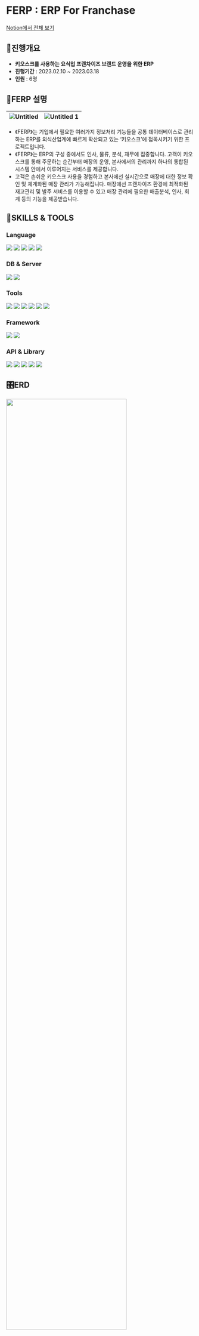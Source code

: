 # FERP : ERP For Franchase

[Notion에서 전체 보기](https://cerulean-plastic-e02.notion.site/FERP-ERP-For-Franchase-9653790bad9d4cf5bc9cff2f7c90de5d)

## 📢진행개요

- **키오스크를 사용하는 요식업 프랜차이즈 브랜드 운영을 위한 ERP**
- **진행기간** : 2023.02.10 ~ 2023.03.18
- **인원** : 6명

## 📠FERP 설명

|![Untitled](https://user-images.githubusercontent.com/112458754/232328673-902d1980-beab-42d7-9f02-767387700ede.png)|![Untitled 1](https://user-images.githubusercontent.com/112458754/232328603-46f9e991-0aef-487a-9f21-f85f3915771b.png)|
|---|---|


- 《FERP》는 기업에서 필요한 여러가지 정보처리 기능들을 공통 데이터베이스로 관리하는 ERP를 외식산업계에 빠르게 확산되고 있는 ‘키오스크’에 접목시키기 위한 프로젝트입니다.
- 《FERP》는 ERP의 구성 중에서도 인사, 물류, 분석, 재무에 집중합니다. 고객이 키오스크를 통해 주문하는 순간부터 매장의 운영, 본사에서의 관리까지 하나의 통합된 시스템 안에서 이루어지는 서비스를 제공합니다. 
- 고객은 손쉬운 키오스크 사용을 경험하고 본사에선 실시간으로 매장에 대한 정보 확인 및 체계화된 매장 관리가 가능해집니다. 매장에선 프랜차이즈 환경에 최적화된 재고관리 및 발주 서비스를 이용할 수 있고 매장 관리에 필요한 매출분석, 인사, 회계 등의 기능을 제공받습니다.

## 🔧SKILLS & TOOLS

### Language

<img src="https://img.shields.io/badge/java 15.0-007396?style=for-the-badge&logo=java&logoColor=white"> <img src="https://img.shields.io/badge/JSP 2.3-000000?style=for-the-badge&logo=java&logoColor=white"> <img src="https://img.shields.io/badge/HTML 5-E34F26?style=for-the-badge&logo=html5&logoColor=white"> <img src="https://img.shields.io/badge/css3-1572B6?style=for-the-badge&logo=css3&logoColor=white"> <img src="https://img.shields.io/badge/JavaScript 1.7-F7DF1E?style=for-the-badge&logo=javascript&logoColor=white">

### DB & Server 
<img src="https://img.shields.io/badge/oracle 11g-F80000?style=for-the-badge&logo=Oracle&logoColor=white"> <img src="https://img.shields.io/badge/-   APACHETOMCAT 9.0-F8DC75?style=for-the-badge&logo=apachetomcat&logoColor=white">

### Tools 

<img  src="https://img.shields.io/badge/eclipse ide-2C2255?style=for-the-badge&logo=eclipseide&logoColor=white"> <img  src="https://img.shields.io/badge/DBEAVER 23.0.0-97816F?style=for-the-badge&logo=&logoColor=white"> <img  src="https://img.shields.io/badge/github-181717?style=for-the-badge&logo=github&logoColor=white"> <img  src="https://img.shields.io/badge/git-F05032?style=for-the-badge&logo=git&logoColor=white"> <img  src="https://img.shields.io/badge/ERD Cloud-3D3F77?style=for-the-badge&logo=&logoColor=white"> <img  src="https://img.shields.io/badge/notion-000000?style=for-the-badge&logo=notion&logoColor=white">

### Framework

<img src="https://img.shields.io/badge/spring-6DB33F?style=for-the-badge&logo=spring&logoColor=white"> <img src="https://img.shields.io/badge/myBatis-4D3E3F?style=for-the-badge&logo=&logoColor=white">

### API & Library 

<img  src="https://img.shields.io/badge/AJAX-518ABC?style=for-the-badge&logo=&logoColor=white"> <img  src="https://img.shields.io/badge/Fetch-F5C342?style=for-the-badge&logo=&logoColor=white"> <img  src="https://img.shields.io/badge/Full Calendar-212329?style=for-the-badge&logo=&logoColor=white"> <img  src="https://img.shields.io/badge/jquery 3.6.0-0769AD?style=for-the-badge&logo=jquery&logoColor=white"> <img  src="https://img.shields.io/badge/chart.js-FF6384?style=for-the-badge&logo=chart.js&logoColor=white"> 

## 🎛️ERD
<img src="https://user-images.githubusercontent.com/112458754/232328712-dcbd35e2-0924-4a1a-bf70-c4a284b1eca7.png" width="80%">



# 주요기능

## 🏡DASHBOARD
<table>
<tr><td width="50%">
<img src="https://cerulean-plastic-e02.notion.site/image/https%3A%2F%2Fs3-us-west-2.amazonaws.com%2Fsecure.notion-static.com%2Fb2656737-8670-479d-bc5b-e840b445ee73%2FUntitled.png?id=5b921025-fb73-4348-8c28-db23a272b215&table=block&spaceId=5f95482e-bab9-40f2-9c09-3914e2c1cca0&width=1420&userId=&cache=v2"></td><td>
<img src="https://cerulean-plastic-e02.notion.site/image/https%3A%2F%2Fs3-us-west-2.amazonaws.com%2Fsecure.notion-static.com%2Fd2e67389-7e6d-4974-84ed-4c53919c4cb0%2FUntitled.png?id=091f42f3-6cfc-4a6d-b2de-9cadd9cc6441&table=block&spaceId=5f95482e-bab9-40f2-9c09-3914e2c1cca0&width=580&userId=&cache=v2"></td></tr>
</table>

- 로그인 후 Dashboard에서 중요정보 확인
- 필수공지 팝업
- 영업 시간, 공지·문의, 채팅, 매출 통계 조회, 판매 메뉴 등

## 🤖키오스크
<table>
<tr><td width="50%">
<img src="https://cerulean-plastic-e02.notion.site/image/https%3A%2F%2Fs3-us-west-2.amazonaws.com%2Fsecure.notion-static.com%2Fc58052d5-d288-4a79-96e4-ae52c4eb1b3f%2F%25E1%2584%2589%25E1%2585%25B3%25E1%2584%258F%25E1%2585%25B3%25E1%2584%2585%25E1%2585%25B5%25E1%2586%25AB%25E1%2584%2589%25E1%2585%25A3%25E1%2586%25BA_2023-04-14_%25E1%2584%258B%25E1%2585%25A9%25E1%2584%2592%25E1%2585%25AE_2.52.50.png?id=ffde7818-1893-48f0-a90e-b351b6d1127f&table=block&spaceId=5f95482e-bab9-40f2-9c09-3914e2c1cca0&width=1370&userId=&cache=v2"></td><td>
<img src="https://cerulean-plastic-e02.notion.site/image/https%3A%2F%2Fs3-us-west-2.amazonaws.com%2Fsecure.notion-static.com%2F5778c6f5-f8ef-47ab-8afc-4c7849561f66%2F%25E1%2584%2589%25E1%2585%25B3%25E1%2584%258F%25E1%2585%25B3%25E1%2584%2585%25E1%2585%25B5%25E1%2586%25AB%25E1%2584%2589%25E1%2585%25A3%25E1%2586%25BA_2023-04-14_%25E1%2584%258B%25E1%2585%25A9%25E1%2584%2592%25E1%2585%25AE_2.53.27.png?id=15b106d1-3ea2-438b-a56d-7779d5c5bbe7&table=block&spaceId=5f95482e-bab9-40f2-9c09-3914e2c1cca0&width=1370&userId=&cache=v2"></td></tr>
</table>

- 매장에서 판매할 메뉴 선택
- 고객이 키오스크로 메뉴 선택 및 결제
- 주문서 화면과 호출화면

## 💰재무관리
<table>
<tr><td width="50%">
<img src="https://user-images.githubusercontent.com/112458754/232982190-21086a2d-0d54-4220-9286-a1c45de3631a.png"></td><td>
<img src="https://user-images.githubusercontent.com/112458754/232982265-f7ce2f01-06be-4439-8de0-b05f50005eff.png"></td></tr>
</table>

- 회계 계정 추가 및 사용상태 변경
- 전표 수동입력·수정·삭제
- 매출발생, 발주 정산 등의 거래 발생시 자동으로 전표 입력
- 거래내역 날짜별·계정별 조회

## 🚚물류관리
<table>
<tr><td width="50%">
<img src="https://user-images.githubusercontent.com/112458754/232982308-5f64d09f-f488-495d-8054-bf2d5e96d9e2.png"></td><td>
<img src="https://user-images.githubusercontent.com/112458754/232982367-07e6cbd2-37a8-4c24-b704-58e3130386c7.png"></td></tr>
<tr><td>
<img src="https://user-images.githubusercontent.com/112458754/232982503-505053af-e78c-4695-977f-a7085807f494.png">
</td><td>
<img src="https://user-images.githubusercontent.com/112458754/232982561-62d08234-b823-4fb7-bc49-f53f63709594.png">
</td></tr>
</table>

- 물류 재고 확인 및 관리
- 연도별, 월별, 카테고리로 발주 내역 조회
- 발주 신청 관리
- 배송 불량 신청 및 관리

## 👷인사관리
<table>
<tr><td width="50%">
<img src="https://user-images.githubusercontent.com/112458754/232982698-adc9f433-5c87-40c1-84e2-b5bedf6528d5.png"></td><td>
<img src="https://user-images.githubusercontent.com/112458754/232982702-849c8a1e-3ed4-4307-b639-24be156f1845.png"></td></tr>
<tr><td width="50%">
<img src="https://user-images.githubusercontent.com/112458754/232982705-1c4ecb46-37d1-4788-bd2d-14f76b7bcdd6.png"></td><td>
<img src="https://user-images.githubusercontent.com/112458754/232982688-e49e6438-d8b6-4fd5-b6b2-cbdffd0d5a9a.png"></td></tr>
</table>

- 직원 출·퇴근 시간 등록
- 직원 정보 조회 및 등록·수정·삭제 기능과 직원 서류 업로드 기능
- 직원 월별 급여액 조회
- 직원 스케줄 조회 및 등록

## 📋가맹점 관리
<table>
<tr><td width="50%">
<img src="https://user-images.githubusercontent.com/112458754/232983002-522492d2-5277-43b6-9f3a-96961be3d30d.png"></td><td>
<img src="https://user-images.githubusercontent.com/112458754/232982997-d2c5b367-e3ed-4404-8073-9523a3776fe1.png"></td></tr>
</table>

- 신규 가맹점 등록, 수정, 비활성화
- 가맹점 별 담당 본사 직원 배정
- 가맹점 정보 수정, 비활성화
- 매장의 정보와 매출, 오픈 시간, 위생 점검 결과 조회
- 위생 점검 표 항목 등록 또는 활성화, 비활성화
- 본사 직원의 담당 가맹점 QA 결과 등록 및 이전 결과 조회
